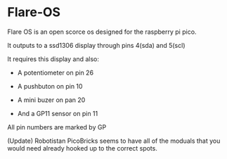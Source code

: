# Flare-OS

Flare OS is an open scorce os designed for the raspberry pi pico.

It outputs to a ssd1306 display through pins 4(sda) and 5(scl)

It requires this display and also:

 - A potentiometer on pin 26

 - A pushbuton on pin 10

  - A mini buzer on pan 20

 - And a GP11 sensor on pin 11
 
 All pin numbers are marked by GP
 
 (Update)
 Robotistan PicoBricks seems to have all of the moduals that you would need already hooked up to the correct spots.


